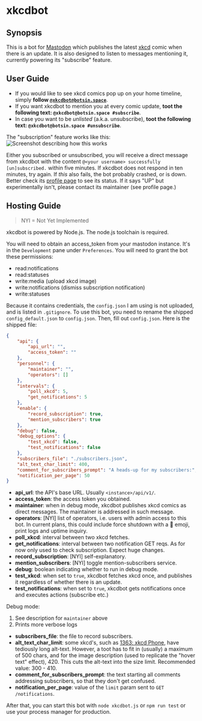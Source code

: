 # xkcdbot

## Synopsis

This is a bot for [Mastodon](https://joinmastodon.org) which publishes the latest [xkcd](https://xkcd.com) comic when there is an update. It is also designed to listen to messages mentioning it, currently powering its "subscribe" feature.

## User Guide

-   If you would like to see xkcd comics pop up on your home timeline, simply **follow [`@xkcdbot@botsin.space`](https://botsin.space/@xkcdbot)**.
-   If you want xkcdbot to mention you at every comic update, **toot the following text: `@xkcdbot@botsin.space #subscribe`**.
-   In case you want to be _unlisted_ (a.k.a. unsubscribe), **toot the following text: `@xkcdbot@botsin.space #unsubscribe`**.

The "subscription" feature works like this:  
![Screenshot describing how this works](https://blog.fkfd.me/posts/5/screenshot.png)

Either you subscribed or unsubscribed, you will receive a direct message from xkcdbot with the content `@<your username> successfully [un]subscribed.` within five minutes. If xkcdbot does not respond in ten minutes, try again. If _this_ also fails, the bot probably crashed, or is down. Better check its [profile page](https://botsin.space/@xkcdbot) to see its status. If it says "UP" but experimentally isn't, please contact its maintainer (see profile page.)

## Hosting Guide

> NYI = Not Yet Implemented

xkcdbot is powered by Node.js. The node.js toolchain is required.

You will need to obtain an access_token from your mastodon instance. It's in the `Development` pane under `Preferences`. You will need to grant the bot these permissions:

-   read:notifications
-   read:statuses
-   write:media (upload xkcd image)
-   write:notifications (dismiss subscription notification)
-   write:statuses

Because it contains credentials, the `config.json` I am using is not uploaded, and is listed in `.gitignore`. To use this bot, you need to rename the shipped `config_default.json` to `config.json`. Then, fill out `config.json`. Here is the shipped file:

```json
{
    "api": {
        "api_url": "",
        "access_token": ""
    },
    "personnel": {
        "maintainer": "",
        "operators": []
    },
    "intervals": {
        "poll_xkcd": 5,
        "get_notifications": 5
    },
    "enable": {
        "record_subscription": true,
        "mention_subscribers": true
    },
    "debug": false,
    "debug_options": {
        "test_xkcd": false,
        "test_notifications": false
    },
    "subscribers_file": "./subscribers.json",
    "alt_text_char_limit": 400,
    "comment_for_subscribers_prompt": "A heads-up for my subscribers:",
    "notification_per_page": 50
}
```

-   **api_url**: the API's base URL. Usually `<instance>/api/v1/`.
-   **access_token**: the access token you obtained.
-   **maintainer**: when in debug mode, xkcdbot publishes xkcd comics as direct messages. The maintainer is addressed in such message.
-   **operators**: [NYI] list of operators, i.e. users with admin access to this bot. In current plans, this could include force shutdown with a :hammer: emoji, print logs and uptime inquiry.
-   **poll_xkcd**: interval between two xkcd fetches.
-   **get_notifications**: interval between two notification GET reqs. As for now only used to check subscription. Expect huge changes.
-   **record_subscription**: [NYI] self-explanatory.
-   **mention_subscribers**: [NYI] toggle mention-subscribers service.
-   **debug**: boolean indicating whether to run in debug mode.
-   **test_xkcd**: when set to `true`, xkcdbot fetches xkcd once, and publishes it regardless of whether there is an update.
-   **test_notifications**: when set to `true`, xkcdbot gets notifications once and executes actions (subscribe etc.)

Debug mode:

1. See description for `maintainer` above
2. Prints more verbose logs

-   **subscribers_file**: the file to record subscribers.
-   **alt_text_char_limit**: some xkcd's, such as [1363: xkcd Phone](https://xkcd.com/1363), have tediously long alt-text. However, a toot has to fit in (usually) a maximum of 500 chars, and for the image description (used to replicate the "hover text" effect), 420. This cuts the alt-text into the size limit. Recommended value: 300 - 410.
-   **comment_for_subscribers_prompt**: the text starting all comments addressing subscribers, so that they don't get confused.
-   **notification_per_page**: value of the `limit` param sent to `GET /notifications`.

After that, you can start this bot with `node xkcdbot.js` or `npm run test` or use your process manager for production.
